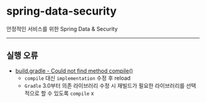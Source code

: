 # spring-data-security
안정적인 서비스를 위한 Spring Data & Security

---
## 실행 오류
* [build.gradle - Could not find method compile()](https://devdavelee.tistory.com/29)
    * `compile` 대신 `implementation` 수정 후 reload
    * `Gradle` 3.0부터 의존 라이브러리 수정 시 재빌드가 필요한 라이브러리를 선택적으로 할 수 있도록 `compile` x